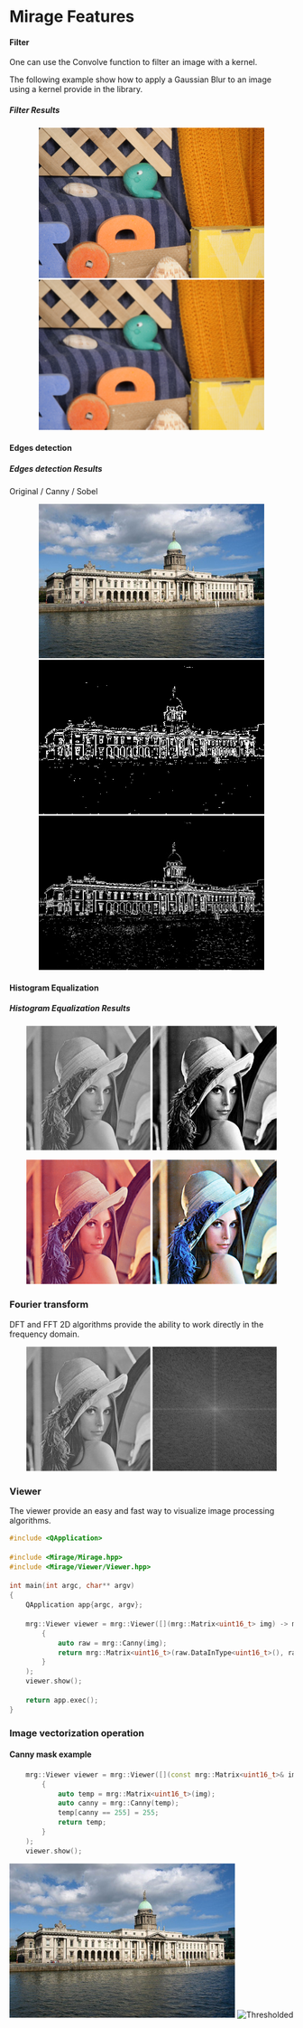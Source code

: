 # Mirage Features

#### __Filter__ 

One can use the Convolve function to filter an image with a kernel.

The following example show how to apply a Gaussian Blur to an image using 
a kernel provide in the library.

##### Filter Results 

<p align="center">
	<img src="readmefiles/rubberwhale.png" alt="RubberWhale classic"/> <img src="readmefiles/rubberwhale-convolve.png" alt="RubberWhale convolved"/> 
</p>

#### __Edges detection__

##### Edges detection Results

Original / Canny / Sobel 

<p align="center">
	<img src="readmefiles/HouseDublin.jpg" alt="Dublin Classic"/> 
	<img src="readmefiles/HouseDublin-Canny.jpg" alt="Dublin Canny"/>
	<img src="readmefiles/HouseDublin-Sobel.jpg" alt="Dublin Canny"/>  
</p>

#### __Histogram Equalization__

##### Histogram Equalization Results 

<p align="center">
	<img src="readmefiles/lena-gray.jpg" alt="Lena Gray"/> <img src="readmefiles/lena-eq.jpg" alt="Equalized Lena"/>
</p>


<p align="center">
	<img src="samples/lena.png" alt="Lena Gray"/> <img src="readmefiles/lenaC-eq.png" alt="Equalized Lena"/>
</p>

### __Fourier transform__

DFT and FFT 2D algorithms provide the ability to work directly 
in the frequency domain.

<p align="center">
	<img src="readmefiles/lena-gray.jpg" alt="Lena Gray"/> <img src="readmefiles/lena-fft.jpg" alt="Lena Gray"/>
</p>

### __Viewer__

The viewer provide an easy and fast way to visualize image processing algorithms.
 
```cpp
#include <QApplication>

#include <Mirage/Mirage.hpp>
#include <Mirage/Viewer/Viewer.hpp>

int main(int argc, char** argv)
{
    QApplication app{argc, argv};

    mrg::Viewer viewer = mrg::Viewer([](mrg::Matrix<uint16_t> img) -> mrg::Matrix<uint16_t>
        {
            auto raw = mrg::Canny(img);
            return mrg::Matrix<uint16_t>(raw.DataInType<uint16_t>(), raw.Width(), raw.Height(), 1);
        }
    );
    viewer.show();

    return app.exec();
}
```

### __Image vectorization operation__

#### Canny mask example 

```cpp
    mrg::Viewer viewer = mrg::Viewer([](const mrg::Matrix<uint16_t>& img) -> mrg::Matrix<uint16_t>
        {
            auto temp = mrg::Matrix<uint16_t>(img);
            auto canny = mrg::Canny(temp);
            temp[canny == 255] = 255;
            return temp;
        }
    );
    viewer.show();
```

<p align="center">
	<img src="readmefiles/HouseDublin.jpg" alt="Lena Gray"/> <img src="readmefiles/viewer-canny.png" alt="Thresholded"/>
</p>
